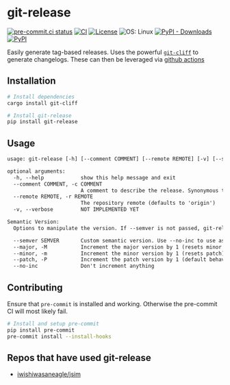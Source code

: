 # git-release

[![pre-commit.ci status](https://results.pre-commit.ci/badge/github/iwishiwasaneagle/git-release/master.svg)](https://results.pre-commit.ci/latest/github/iwishiwasaneagle/git-release/master)
[![CI](https://github.com/iwishiwasaneagle/git-release/actions/workflows/CI.yml/badge.svg)](https://github.com/iwishiwasaneagle/git-release/actions/workflows/CI.yml)
[![License](https://img.shields.io/github/license/iwishiwasaneagle/git-release)](https://github.com/iwishiwasaneagle/git-release/blob/master/LICENSE.txt)
![OS: Linux](https://img.shields.io/badge/Supported%20OS-Linux,%20Mac-informational)
[![PyPI - Downloads](https://img.shields.io/pypi/dm/git-release)](https://pypi.org/project/git-release/)
[![PyPI](https://img.shields.io/pypi/v/git-release)](https://pypi.org/project/git-release/)

Easily generate tag-based releases. Uses the powerful [`git-cliff`](https://github.com/orhun/git-cliff) to generate changelogs. These can then be leveraged via [github actions](https://github.com/iwishiwasaneagle/git-release/blob/master/.github/workflows/CD.yml)

## Installation

```bash
# Install dependencies
cargo install git-cliff

# Install git-release
pip install git-release
```

## Usage

```txt
usage: git-release [-h] [--comment COMMENT] [--remote REMOTE] [-v] [--semver SEMVER] [--major | --minor | --patch | --no-inc]

optional arguments:
  -h, --help            show this help message and exit
  --comment COMMENT, -c COMMENT
                        A comment to describe the release. Synonymous to a tag message. Defaults to the generated changelog.
  --remote REMOTE, -r REMOTE
                        The repository remote (defaults to 'origin')
  -v, --verbose         NOT IMPLEMENTED YET

Semantic Version:
  Options to manipulate the version. If --semver is not passed, git-release uses the most recent tag.

  --semver SEMVER       Custom semantic version. Use --no-inc to use as is.
  --major, -M           Increment the major version by 1 (resets minor and patch)
  --minor, -m           Increment the minor version by 1 (resets patch)
  --patch, -P           Increment the patch version by 1 (default behaviour)
  --no-inc              Don't increment anything
```

## Contributing

Ensure that `pre-commit` is installed and working. Otherwise the pre-commit CI will most likely fail.

```bash
# Install and setup pre-commit
pip install pre-commit
pre-commit install --install-hooks
```

## Repos that have used git-release

- [iwishiwasaneagle/jsim](https://github.com/iwishiwasaneagle/jsim)
